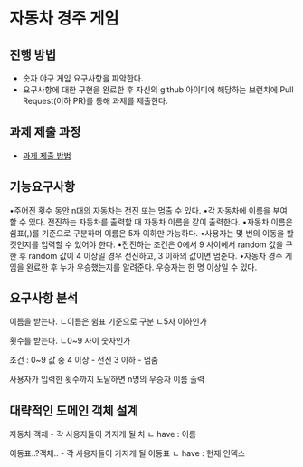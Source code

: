 # 자동차 경주 게임
## 진행 방법
* 숫자 야구 게임 요구사항을 파악한다.
* 요구사항에 대한 구현을 완료한 후 자신의 github 아이디에 해당하는 브랜치에 Pull Request(이하 PR)를 통해 과제를 제출한다.

## 과제 제출 과정
* [과제 제출 방법](https://github.com/next-step/nextstep-docs/tree/master/precourse)

## 기능요구사항
•주어진 횟수 동안 n대의 자동차는 전진 또는 멈출 수 있다.
•각 자동차에 이름을 부여할 수 있다. 전진하는 자동차를 출력할 때 자동차 이름을 같이 출력한다.
•자동차 이름은 쉼표(,)를 기준으로 구분하며 이름은 5자 이하만 가능하다.
•사용자는 몇 번의 이동을 할 것인지를 입력할 수 있어야 한다.
•전진하는 조건은 0에서 9 사이에서 random 값을 구한 후 random 값이 4 이상일 경우 전진하고, 3 이하의 값이면 멈춘다.
•자동차 경주 게임을 완료한 후 누가 우승했는지를 알려준다. 우승자는 한 명 이상일 수 있다.

## 요구사항 분석
이름을 받는다.
	ㄴ이름은 쉼표 기준으로 구분
	ㄴ5자 이하인가

횟수를 받는다.
	ㄴ0~9 사이 숫자인가

조건 :
0~9 값 중	4 이상 - 전진
			3 이하 - 멈춤

사용자가 입력한 횟수까지 도달하면 n명의 우승자 이름 출력

## 대략적인 도메인 객체 설계
자동차 객체 - 각 사용자들이 가지게 될 차
	ㄴ have : 이름

이동표..?객체.. - 각 사용자들이 가지게 될 이동표
	ㄴ have : 현재 인덱스
	